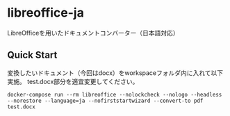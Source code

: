 # libreoffice-ja
LibreOfficeを用いたドキュメントコンバーター（日本語対応）

## Quick Start
変換したいドキュメント（今回はdocx）をworkspaceフォルダ内に入れて以下実施。
test.docx部分を適宜変更してください。
```
docker-compose run --rm libreoffice --nolockcheck --nologo --headless --norestore --language=ja --nofirststartwizard --convert-to pdf test.docx
```